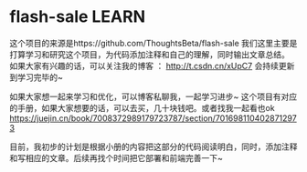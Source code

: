 # flash-sale LEARN
这个项目的来源是https://github.com/ThoughtsBeta/flash-sale
我们这里主要是打算学习和研究这个项目，为代码添加注释和自己的理解，同时输出文章总结。
如果大家有兴趣的话，可以关注我的博客 ： http://t.csdn.cn/xUpC7
会持续更新到学习完毕的~

如果大家想一起来学习和优化，可以博客私聊我，一起学习进步~
这个项目有对应的手册，如果大家想要的话，可以去买，几十块钱吧。或者找我一起看也ok
https://juejin.cn/book/7008372989179723787/section/7016981104028712973

目前，我初步的计划是根据小册的内容把这部分的代码阅读明白，同时，添加注释和写相应的文章。后续再找个时间把它部署和前端完善一下~
